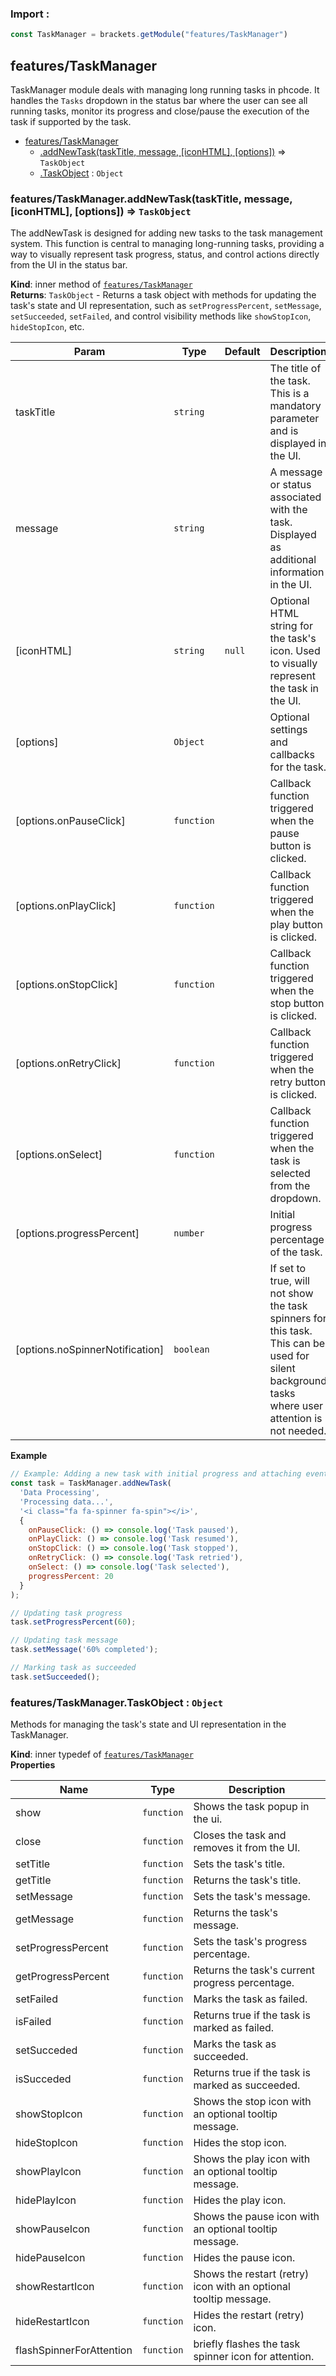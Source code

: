 ### Import :
```js
const TaskManager = brackets.getModule("features/TaskManager")
```

<a name="module_features/TaskManager"></a>

## features/TaskManager
TaskManager module deals with managing long running tasks in phcode. It handles the `Tasks` dropdown in the status
bar where the user can see all running tasks, monitor its progress and close/pause the execution of the task if
supported by the task.


* [features/TaskManager](#module_features/TaskManager)
    * [.addNewTask(taskTitle, message, [iconHTML], [options])](#module_features/TaskManager..addNewTask) ⇒ <code>TaskObject</code>
    * [.TaskObject](#module_features/TaskManager..TaskObject) : <code>Object</code>

<a name="module_features/TaskManager..addNewTask"></a>

### features/TaskManager.addNewTask(taskTitle, message, [iconHTML], [options]) ⇒ <code>TaskObject</code>
The addNewTask is designed for adding new tasks to the task management system. This function is central to
managing long-running tasks, providing a way to visually represent task progress, status, and control actions
directly from the UI in the status bar.

**Kind**: inner method of [<code>features/TaskManager</code>](#module_features/TaskManager)  
**Returns**: <code>TaskObject</code> - Returns a task object with methods for updating the task's state and UI representation,
such as `setProgressPercent`, `setMessage`, `setSucceeded`, `setFailed`, and control visibility methods
like `showStopIcon`, `hideStopIcon`, etc.  

| Param | Type | Default | Description |
| --- | --- | --- | --- |
| taskTitle | <code>string</code> |  | The title of the task. This is a mandatory parameter and is displayed in the UI. |
| message | <code>string</code> |  | A message or status associated with the task. Displayed as additional information in the UI. |
| [iconHTML] | <code>string</code> | <code>null</code> | Optional HTML string for the task's icon. Used to visually represent the task in the UI. |
| [options] | <code>Object</code> |  | Optional settings and callbacks for the task. |
| [options.onPauseClick] | <code>function</code> |  | Callback function triggered when the pause button is clicked. |
| [options.onPlayClick] | <code>function</code> |  | Callback function triggered when the play button is clicked. |
| [options.onStopClick] | <code>function</code> |  | Callback function triggered when the stop button is clicked. |
| [options.onRetryClick] | <code>function</code> |  | Callback function triggered when the retry button is clicked. |
| [options.onSelect] | <code>function</code> |  | Callback function triggered when the task is selected from the dropdown. |
| [options.progressPercent] | <code>number</code> |  | Initial progress percentage of the task. |
| [options.noSpinnerNotification] | <code>boolean</code> |  | If set to true, will not show the task spinners for this task.         This can be used for silent background tasks where user attention is not needed. |

**Example**  
```js
// Example: Adding a new task with initial progress and attaching event handlers
const task = TaskManager.addNewTask(
  'Data Processing',
  'Processing data...',
  '<i class="fa fa-spinner fa-spin"></i>',
  {
    onPauseClick: () => console.log('Task paused'),
    onPlayClick: () => console.log('Task resumed'),
    onStopClick: () => console.log('Task stopped'),
    onRetryClick: () => console.log('Task retried'),
    onSelect: () => console.log('Task selected'),
    progressPercent: 20
  }
);

// Updating task progress
task.setProgressPercent(60);

// Updating task message
task.setMessage('60% completed');

// Marking task as succeeded
task.setSucceeded();
```
<a name="module_features/TaskManager..TaskObject"></a>

### features/TaskManager.TaskObject : <code>Object</code>
Methods for managing the task's state and UI representation in the TaskManager.

**Kind**: inner typedef of [<code>features/TaskManager</code>](#module_features/TaskManager)  
**Properties**

| Name | Type | Description |
| --- | --- | --- |
| show | <code>function</code> | Shows the task popup in the ui. |
| close | <code>function</code> | Closes the task and removes it from the UI. |
| setTitle | <code>function</code> | Sets the task's title. |
| getTitle | <code>function</code> | Returns the task's title. |
| setMessage | <code>function</code> | Sets the task's message. |
| getMessage | <code>function</code> | Returns the task's message. |
| setProgressPercent | <code>function</code> | Sets the task's progress percentage. |
| getProgressPercent | <code>function</code> | Returns the task's current progress percentage. |
| setFailed | <code>function</code> | Marks the task as failed. |
| isFailed | <code>function</code> | Returns true if the task is marked as failed. |
| setSucceded | <code>function</code> | Marks the task as succeeded. |
| isSucceded | <code>function</code> | Returns true if the task is marked as succeeded. |
| showStopIcon | <code>function</code> | Shows the stop icon with an optional tooltip message. |
| hideStopIcon | <code>function</code> | Hides the stop icon. |
| showPlayIcon | <code>function</code> | Shows the play icon with an optional tooltip message. |
| hidePlayIcon | <code>function</code> | Hides the play icon. |
| showPauseIcon | <code>function</code> | Shows the pause icon with an optional tooltip message. |
| hidePauseIcon | <code>function</code> | Hides the pause icon. |
| showRestartIcon | <code>function</code> | Shows the restart (retry) icon with an optional tooltip message. |
| hideRestartIcon | <code>function</code> | Hides the restart (retry) icon. |
| flashSpinnerForAttention | <code>function</code> | briefly flashes the task spinner icon for attention. |

